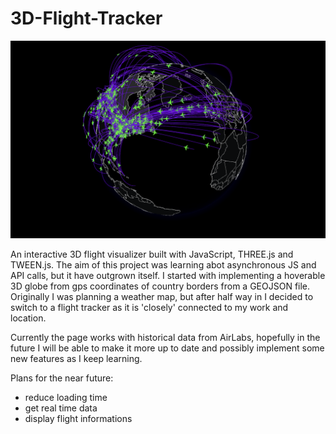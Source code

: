 # 3D-Flight-Tracker

![Flight Tracker in action](/flightTrackerSample.png)

An interactive 3D flight visualizer built with JavaScript, THREE.js and TWEEN.js.
The aim of this project was learning abot asynchronous JS and API calls, but it have outgrown itself.
I started with implementing a hoverable 3D globe from gps coordinates of country borders from a GEOJSON file.
Originally I was planning a weather map, but after half way in I decided to switch to a flight tracker as it is 
'closely' connected to my work and location.

Currently the page works with historical data from AirLabs, hopefully in the future I will be able to make it more
up to date and possibly implement some new features as I keep learning.

Plans for the near future:
- reduce loading time
- get real time data
- display flight informations
